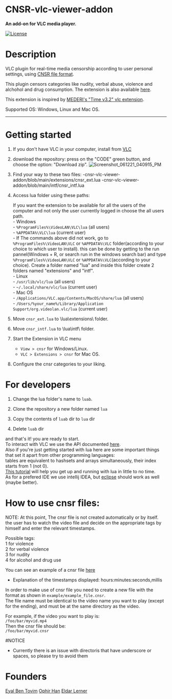 # CNSR-vlc-viewer-addon

**An add-on for VLC media player.**

[![License](https://img.shields.io/badge/License-GPL3-red.svg)](https://www.gnu.org/licenses/gpl-3.0.html)


# Description

VLC plugin for real-time media censorship according to user personal settings,
using [CNSR file format](https://github.com/ophirhan/cnsr-file-format-specification).

This plugin censors categories like nudity, verbal abuse, violence and alchohol and drug consumption.
The extension is also available [here](https://addons.videolan.org/p/1537958/).

This extension is inspired by [MEDERI's "Time v3.2" vlc extension](https://addons.videolan.org/p/1154032/).

Supported OS: Windows, Linux and Mac OS.
_____________________________________________________________________________________________________

# Getting started

1. If you don't have VLC in your computer, install from [VLC](https://www.videolan.org/)
2. download the repository: press on the "CODE" green button, and choose the option: "Download zip".
![Screenshot_061221_040915_PM](https://user-images.githubusercontent.com/19567966/121777049-c8d80580-cb98-11eb-9ac7-6db63a0c518f.jpg)
3. Find your way to these two files: 
-cnsr-vlc-viewer-addon/blob/main/extensions/cnsr_ext.lua
-cnsr-vlc-viewer-addon/blob/main/intf/cnsr_intf.lua
			       
4. Access lua folder using these paths:

    If you want the extension to be available for all the users of the 
    computer and not only the user currently logged in choose the all users path.<br/>
        - Windows<br/>
            - `%ProgramFiles%\VideoLAN\VLC\lua` (all users)<br/>
            - `%APPDATA%\VLC\lua` (current user)<br/>
            - If The commands above did not work, go to `%ProgramFiles%\VideoLAN\VLC` or `%APPDATA%\VLC` folder(according to your choice to which user to install). 
	    this can be done by getting to the run pannel(Windows + R, or search run in the windows search bar) and type `%ProgramFiles%\VideoLAN\VLC` 
	    or `%APPDATA%\VLC`(according to your choice). Create a folder named "lua" and inside this folder create 2 folders named "extensions" and "intf".<br/>
        - Linux<br/>
            - `/usr/lib/vlc/lua` (all users)<br/>
            - `~/.local/share/vlc/lua` (current user)<br/>
        - Mac OS<br/>
            - `/Applications/VLC.app/Contents/MacOS/share/lua` (all users)<br/>
            - `/Users/%your_name%/Library/Application Support/org.videolan.vlc/lua` (current user)<br/>

  
5. Move `cnsr_ext.lua` to \lua\extensions\ folder.
6. Move `cnsr_intf.lua` to \lua\intf\ folder.
7. Start the Extension in VLC menu
    - `View > cnsr` for Windows/Linux.
    - `VLC > Extensions > cnsr` for Mac OS.
8. Configure the cnsr categories to your liking.

# For developers

1. Change the lua folder's name to `luab`.

2. Clone the repository a new folder named `lua`

3. Copy the contents of `luab` dir to `lua` dir

4. Delete `luab` dir

and that's it! you are ready to start.<br/>
To interact with VLC we use the API documented [here](https://github.com/videolan/vlc/blob/master/share/lua/README.txt).<br/>
Also if you're just getting started with lua here are some important things that set it apart from other programming languages:<br/>
tables are equivalent to hashsets and arrays simultaneously, their index starts from 1 (not 0).<br/>
[This tutorial](https://www.tutorialspoint.com/lua/index.htm) will help you get up and running with lua in little to no time.<br/>
As for a prefered IDE we use intellij IDEA, but [eclipse](https://www.eclipse.org/ldt/#installation) should work as well (maybe better).

# How to use cnsr files:
NOTE: At this point, The cnsr file is not created automatically or by itself.<br/>
 the user has to watch the video file and decide on the appropriate tags by himself and enter the relevant timestamps.<br/>

Possible tags:<br/>
1 for violence<br/>
2 for verbal violence<br/>
3 for nudity<br/>
4 for alcohol and drug use<br/>

You can see an example of a cnsr file [here](https://github.com/ophirhan/cnsr-vlc-viewer-addon/tree/main/example)<br/>
- Explanation of the timestamps displayed: hours:minutes:seconds,millis

In order to make use of cnsr file you need to create a new file with the format as shown in `example/example_file.cnsr`.<br/>
The file name must be identical to the video name you want to play (except for the ending), and must be at the same directory as the video.

For example, if the video you want to play is: <br>
`/foo/bar/myvid.mp4` <br>
Then the cnsr file should be: <br>
`/foo/bar/myvid.cnsr` <br>

#NOTICE
- Currently there is an issue with directoris that have underscore or spaces, so please try to avoid them

# Founders

[Eyal Ben Tovim](https://github.com/eyal1889) [Ophir Han](https://github.com/ophirhan) [Eldar Lerner](https://github.com/eldarlerner)


